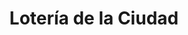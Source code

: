---
title: "Lotería de la Ciudad"
url: /ciudad-autonoma-de-buenos-aires/loteria-de-la-ciudad-avenida-carlos-calvo/
shop: Lotterie
---